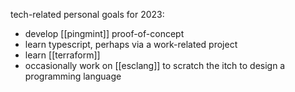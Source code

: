 tech-related personal goals for 2023:
- develop [[pingmint]] proof-of-concept
- learn typescript, perhaps via a work-related project
- learn [[terraform]]
- occasionally work on [[esclang]] to scratch the itch to design a programming language
